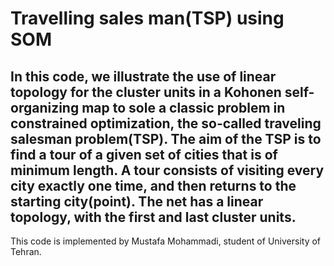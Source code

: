 # Travelling sales man(TSP) using SOM
 
## In this code, we illustrate the use of linear topology for the cluster units in a Kohonen self-organizing map to sole a classic problem in constrained optimization, the so-called traveling salesman problem(TSP). The aim of the TSP is to find a tour of a given set of cities that is of minimum length. A tour consists of visiting every city exactly one time, and then returns to the starting city(point). The net has a linear topology, with the first and last cluster units. 

This code is implemented by Mustafa Mohammadi, student of University of Tehran.
